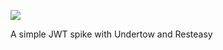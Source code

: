 [![][jwt img]][jwt]

A simple JWT spike with Undertow and Resteasy

[jwt]:jwt
[jwt img]:https://github.com/ParosSrl/jwt-spike/blob/master/logo_jwt.png
